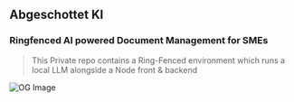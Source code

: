 ## Abgeschottet KI

### Ringfenced AI powered Document Management for SMEs

> This Private repo contains a Ring-Fenced environment which runs a local LLM alongside a Node front & backend

![OG Image](https://live.staticflickr.com/65535/54676004619_ac1207c621_c.jpg)

